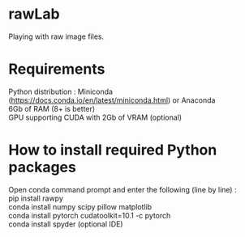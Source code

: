 # rawLab
Playing with raw image files.

# Requirements
Python distribution : Miniconda (https://docs.conda.io/en/latest/miniconda.html) or Anaconda  
6Gb of RAM (8+ is better)  
GPU supporting CUDA with 2Gb of VRAM (optional)  

# How to install required Python packages 
Open conda command prompt and enter the following (line by line) :  
pip install rawpy  
conda install numpy scipy pillow matplotlib  
conda install pytorch cudatoolkit=10.1 -c pytorch  
conda install spyder (optional IDE)  
